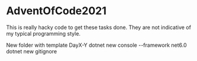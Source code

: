 # AdventOfCode2021

This is really hacky code to get these tasks done. They are not indicative of my typical programming style.

New folder with template DayX-Y
dotnet new console --framework net6.0
dotnet new gitignore